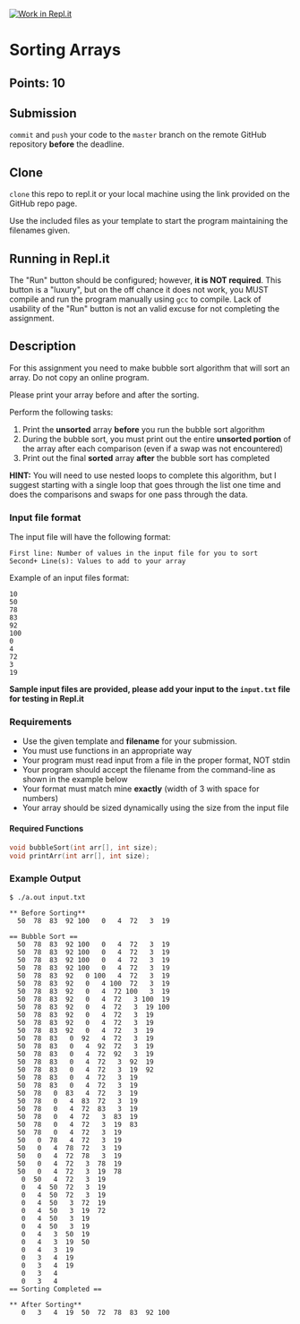 [![Work in Repl.it](https://classroom.github.com/assets/work-in-replit-14baed9a392b3a25080506f3b7b6d57f295ec2978f6f33ec97e36a161684cbe9.svg)](https://classroom.github.com/online_ide?assignment_repo_id=3677913&assignment_repo_type=AssignmentRepo)
# Sorting Arrays
## Points: 10

## Submission
`commit` and `push` your code to the `master` branch on the remote GitHub repository **before** the deadline.

## Clone
`clone` this repo to repl.it or your local machine using the link provided on the GitHub repo page.

Use the included files as your template to start the program maintaining the filenames given.

## Running in Repl.it
The "Run" button should be configured; however, **it is NOT required**. This button is a "luxury", but on the off chance it does not work, you MUST compile and run the program manually using `gcc` to compile. Lack of usability of the "Run" button is not an valid excuse for not completing the assignment.

## Description
For this assignment you need to make bubble sort algorithm that will sort an array. Do not copy an online program.

Please print your array before and after the sorting.

Perform the following tasks:
1. Print the **unsorted** array **before** you run the bubble sort algorithm
2. During the bubble sort, you must print out the entire **unsorted portion** of the array after each comparison (even if a swap was not encountered)
3. Print out the final **sorted** array **after** the bubble sort has completed

**HINT:** You will need to use nested loops to complete this algorithm, but I suggest starting with a single loop that goes through the list one time and does the comparisons and swaps for one pass through the data.

### Input file format
The input file will have the following format:
```
First line: Number of values in the input file for you to sort
Second+ Line(s): Values to add to your array
```

Example of an input files format:
```
10
50
78
83
92
100
0
4
72
3
19
```

**Sample input files are provided, please add your input to the `input.txt` file for testing in Repl.it**

### Requirements
* Use the given template and **filename** for your submission.
* You must use functions in an appropriate way
* Your program must read input from a file in the proper format, NOT stdin
* Your program should accept the filename from the command-line as shown in the example below
* Your format must match mine **exactly** (width of 3 with space for numbers)
* Your array should be sized dynamically using the size from the input file

#### Required Functions
```c
void bubbleSort(int arr[], int size);
void printArr(int arr[], int size);
```


### Example Output
```
$ ./a.out input.txt

** Before Sorting**
  50  78  83  92 100   0   4  72   3  19

== Bubble Sort ==
  50  78  83  92 100   0   4  72   3  19
  50  78  83  92 100   0   4  72   3  19
  50  78  83  92 100   0   4  72   3  19
  50  78  83  92 100   0   4  72   3  19
  50  78  83  92   0 100   4  72   3  19
  50  78  83  92   0   4 100  72   3  19
  50  78  83  92   0   4  72 100   3  19
  50  78  83  92   0   4  72   3 100  19
  50  78  83  92   0   4  72   3  19 100
  50  78  83  92   0   4  72   3  19
  50  78  83  92   0   4  72   3  19
  50  78  83  92   0   4  72   3  19
  50  78  83   0  92   4  72   3  19
  50  78  83   0   4  92  72   3  19
  50  78  83   0   4  72  92   3  19
  50  78  83   0   4  72   3  92  19
  50  78  83   0   4  72   3  19  92
  50  78  83   0   4  72   3  19
  50  78  83   0   4  72   3  19
  50  78   0  83   4  72   3  19
  50  78   0   4  83  72   3  19
  50  78   0   4  72  83   3  19
  50  78   0   4  72   3  83  19
  50  78   0   4  72   3  19  83
  50  78   0   4  72   3  19
  50   0  78   4  72   3  19
  50   0   4  78  72   3  19
  50   0   4  72  78   3  19
  50   0   4  72   3  78  19
  50   0   4  72   3  19  78
   0  50   4  72   3  19
   0   4  50  72   3  19
   0   4  50  72   3  19
   0   4  50   3  72  19
   0   4  50   3  19  72
   0   4  50   3  19
   0   4  50   3  19
   0   4   3  50  19
   0   4   3  19  50
   0   4   3  19
   0   3   4  19
   0   3   4  19
   0   3   4
   0   3   4
== Sorting Completed ==

** After Sorting**
   0   3   4  19  50  72  78  83  92 100
```
